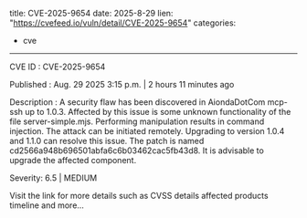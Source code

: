  
title: CVE-2025-9654
date: 2025-8-29
lien: "https://cvefeed.io/vuln/detail/CVE-2025-9654"
categories:
  - cve
---

CVE ID : CVE-2025-9654

Published :  Aug. 29
2025
3:15 p.m. | 2 hours
11 minutes ago

Description : A security flaw has been discovered in AiondaDotCom mcp-ssh up to 1.0.3. Affected by this issue is some unknown functionality of the file server-simple.mjs. Performing manipulation results in command injection. The attack can be initiated remotely. Upgrading to version 1.0.4 and 1.1.0 can resolve this issue. The patch is named cd2566a948b696501abfa6c6b03462cac5fb43d8. It is advisable to upgrade the affected component.

Severity: 6.5 | MEDIUM

Visit the link for more details
such as CVSS details
affected products
timeline
and more...
